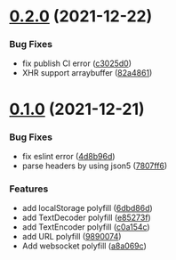 # [0.2.0](https://gitee.com/originjs/openharmony-polyfill/compare/v0.1.0...v0.2.0) (2021-12-22)


### Bug Fixes

* fix publish CI error ([c3025d0](https://gitee.com/originjs/openharmony-polyfill/commits/c3025d06cff7bdc81fca8550008915e7c1447641))
* XHR support arraybuffer ([82a4861](https://gitee.com/originjs/openharmony-polyfill/commits/82a4861e4a8312df498cc61aa66ea1b3f2489217))



# [0.1.0](https://gitee.com/originjs/openharmony-polyfill/compare/e85273fa84d90e10c9d1651b097dbbdb5fb0ec39...v0.1.0) (2021-12-21)


### Bug Fixes

* fix eslint error ([4d8b96d](https://gitee.com/originjs/openharmony-polyfill/commits/4d8b96d2e90d5f600343fc812701e37c796291ab))
* parse headers by using json5 ([7807ff6](https://gitee.com/originjs/openharmony-polyfill/commits/7807ff6c99d646742630fb4dd44433e447132ce1))


### Features

* add localStorage polyfill ([6dbd86d](https://gitee.com/originjs/openharmony-polyfill/commits/6dbd86d9c0ebdae6a8644bf6d9876a07860f2ff0))
* add TextDecoder polyfill ([e85273f](https://gitee.com/originjs/openharmony-polyfill/commits/e85273fa84d90e10c9d1651b097dbbdb5fb0ec39))
* add TextEncoder polyfill ([c0a154c](https://gitee.com/originjs/openharmony-polyfill/commits/c0a154c729849a8a27991bc1e933afe6609e117b))
* add URL polyfill ([9890074](https://gitee.com/originjs/openharmony-polyfill/commits/9890074fab7e79e77aa71e2062161a2e4eb27612))
* Add websocket polyfill ([a8a069c](https://gitee.com/originjs/openharmony-polyfill/commits/a8a069cfd68744f9f324892a567e6996889cc4cf))



